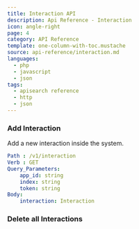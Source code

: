 ```yaml
---
title: Interaction API
description: Api Reference - Interaction
icon: angle-right
page: 4
category: API Reference
template: one-column-with-toc.mustache
source: api-reference/interaction.md
languages: 
  - php
  - javascript
  - json
tags:
  - apisearch reference
  - http
  - json
---
```


### Add Interaction

Add a new interaction inside the system.

```yml
Path : /v1/interaction
Verb : GET
Query_Parameters:
    app_id: string
    index: string
    token: string
Body:
    interaction: Interaction
```

### Delete all Interactions